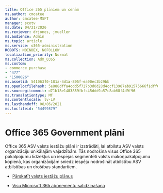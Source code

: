```yaml
---
title: Office 365 plāniem un cenām
ms.author: cmcatee
author: cmcatee-MSFT
manager: scotv
ms.date: 04/21/2020
ms.reviewer: drjones, jmueller
ms.audience: Admin
ms.topic: article
ms.service: o365-administration
ROBOTS: NOINDEX, NOFOLLOW
localization_priority: Normal
ms.collection: Adm_O365
ms.custom:
- commerce_purchase
- "477"
- "1500026"
ms.assetid: 541063f0-181a-4d1a-895f-ea90ec3b29bb
ms.openlocfilehash: 5e888dffa4cdd5f727b3d0d28d4ccf13987ab91575666f1dff62c684308da06e
ms.sourcegitcommit: d71b18e1403859fbfc45ddd9a57c8ab68f4d9f96
ms.translationtype: MT
ms.contentlocale: lv-LV
ms.lasthandoff: 08/06/2021
ms.locfileid: "54499879"
---
```

# <a name="office-365-government-plans"></a>Office 365 Government plāni

Office 365 ASV valsts iestāžu plāni ir izstrādāti, lai atbilstu ASV valsts organizāciju unikālajām vajadzībām. Tās nodrošina visus Office 365 pakalpojumu līdzekļus un iespējas segmentēti valsts mākoņpakalpojumu kopienā, kas organizācijām sniedz iespēju nodrošināt atbilstību ASV atbilstības un drošības standartiem.
  
- [Pārskatīt valsts iestāžu plānus](https://products.office.com/government/compare-office-365-government-plans)

- [Visu Microsoft 365 abonementu salīdzināšana](https://products.office.com/business/compare-more-office-365-for-business-plans)